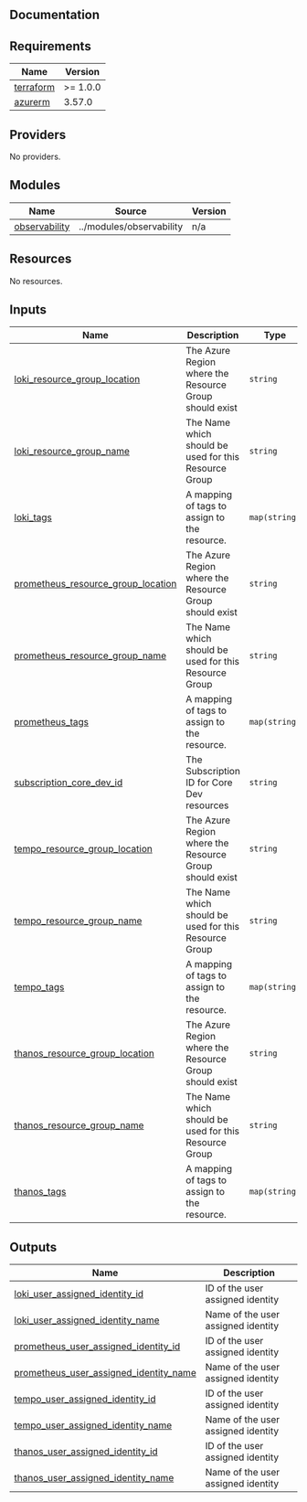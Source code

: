 ## Documentation

<!-- BEGINNING OF PRE-COMMIT-TERRAFORM DOCS HOOK -->
## Requirements

| Name | Version |
|------|---------|
| <a name="requirement_terraform"></a> [terraform](#requirement\_terraform) | >= 1.0.0 |
| <a name="requirement_azurerm"></a> [azurerm](#requirement\_azurerm) | 3.57.0 |

## Providers

No providers.

## Modules

| Name | Source | Version |
|------|--------|---------|
| <a name="module_observability"></a> [observability](#module\_observability) | ../modules/observability | n/a |

## Resources

No resources.

## Inputs

| Name | Description | Type | Default | Required |
|------|-------------|------|---------|:--------:|
| <a name="input_loki_resource_group_location"></a> [loki\_resource\_group\_location](#input\_loki\_resource\_group\_location) | The Azure Region where the Resource Group should exist | `string` | n/a | yes |
| <a name="input_loki_resource_group_name"></a> [loki\_resource\_group\_name](#input\_loki\_resource\_group\_name) | The Name which should be used for this Resource Group | `string` | n/a | yes |
| <a name="input_loki_tags"></a> [loki\_tags](#input\_loki\_tags) | A mapping of tags to assign to the resource. | `map(string)` | <pre>{<br>  "made-by": "terraform"<br>}</pre> | no |
| <a name="input_prometheus_resource_group_location"></a> [prometheus\_resource\_group\_location](#input\_prometheus\_resource\_group\_location) | The Azure Region where the Resource Group should exist | `string` | n/a | yes |
| <a name="input_prometheus_resource_group_name"></a> [prometheus\_resource\_group\_name](#input\_prometheus\_resource\_group\_name) | The Name which should be used for this Resource Group | `string` | n/a | yes |
| <a name="input_prometheus_tags"></a> [prometheus\_tags](#input\_prometheus\_tags) | A mapping of tags to assign to the resource. | `map(string)` | <pre>{<br>  "made-by": "terraform"<br>}</pre> | no |
| <a name="input_subscription_core_dev_id"></a> [subscription\_core\_dev\_id](#input\_subscription\_core\_dev\_id) | The Subscription ID for Core Dev resources | `string` | n/a | yes |
| <a name="input_tempo_resource_group_location"></a> [tempo\_resource\_group\_location](#input\_tempo\_resource\_group\_location) | The Azure Region where the Resource Group should exist | `string` | n/a | yes |
| <a name="input_tempo_resource_group_name"></a> [tempo\_resource\_group\_name](#input\_tempo\_resource\_group\_name) | The Name which should be used for this Resource Group | `string` | n/a | yes |
| <a name="input_tempo_tags"></a> [tempo\_tags](#input\_tempo\_tags) | A mapping of tags to assign to the resource. | `map(string)` | <pre>{<br>  "made-by": "terraform"<br>}</pre> | no |
| <a name="input_thanos_resource_group_location"></a> [thanos\_resource\_group\_location](#input\_thanos\_resource\_group\_location) | The Azure Region where the Resource Group should exist | `string` | n/a | yes |
| <a name="input_thanos_resource_group_name"></a> [thanos\_resource\_group\_name](#input\_thanos\_resource\_group\_name) | The Name which should be used for this Resource Group | `string` | n/a | yes |
| <a name="input_thanos_tags"></a> [thanos\_tags](#input\_thanos\_tags) | A mapping of tags to assign to the resource. | `map(string)` | <pre>{<br>  "made-by": "terraform"<br>}</pre> | no |

## Outputs

| Name | Description |
|------|-------------|
| <a name="output_loki_user_assigned_identity_id"></a> [loki\_user\_assigned\_identity\_id](#output\_loki\_user\_assigned\_identity\_id) | ID of the user assigned identity |
| <a name="output_loki_user_assigned_identity_name"></a> [loki\_user\_assigned\_identity\_name](#output\_loki\_user\_assigned\_identity\_name) | Name of the user assigned identity |
| <a name="output_prometheus_user_assigned_identity_id"></a> [prometheus\_user\_assigned\_identity\_id](#output\_prometheus\_user\_assigned\_identity\_id) | ID of the user assigned identity |
| <a name="output_prometheus_user_assigned_identity_name"></a> [prometheus\_user\_assigned\_identity\_name](#output\_prometheus\_user\_assigned\_identity\_name) | Name of the user assigned identity |
| <a name="output_tempo_user_assigned_identity_id"></a> [tempo\_user\_assigned\_identity\_id](#output\_tempo\_user\_assigned\_identity\_id) | ID of the user assigned identity |
| <a name="output_tempo_user_assigned_identity_name"></a> [tempo\_user\_assigned\_identity\_name](#output\_tempo\_user\_assigned\_identity\_name) | Name of the user assigned identity |
| <a name="output_thanos_user_assigned_identity_id"></a> [thanos\_user\_assigned\_identity\_id](#output\_thanos\_user\_assigned\_identity\_id) | ID of the user assigned identity |
| <a name="output_thanos_user_assigned_identity_name"></a> [thanos\_user\_assigned\_identity\_name](#output\_thanos\_user\_assigned\_identity\_name) | Name of the user assigned identity |
<!-- END OF PRE-COMMIT-TERRAFORM DOCS HOOK -->
